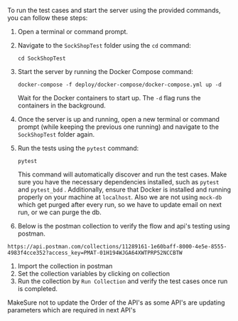 To run the test cases and start the server using the provided commands, you can follow these steps:

1. Open a terminal or command prompt.

3. Navigate to the `SockShopTest` folder using the `cd` command:
   ```
   cd SockShopTest
   ```

3. Start the server by running the Docker Compose command:
   ```
   docker-compose -f deploy/docker-compose/docker-compose.yml up -d
   ```
   Wait for the Docker containers to start up. The `-d` flag runs the containers in the background.

4. Once the server is up and running, open a new terminal or command prompt (while keeping the previous one running) and navigate to the `SockShopTest` folder again.

5. Run the tests using the `pytest` command:
   ```
   pytest
   ```
   This command will automatically discover and run the test cases.
   Make sure you have the necessary dependencies installed, such as `pytest` and `pytest_bdd` . Additionally, ensure that Docker is installed and running properly on your machine at `localhost`. Also we are not using `mock-db` which get purged after every run, so we have to update email on next run, or we can purge the db.

6. Below is the postman collection to verify the flow and api's testing using postman.
  ```
  https://api.postman.com/collections/11289161-1e60baff-8000-4e5e-8555-4983f4cce352?access_key=PMAT-01H194WJGA64XWTPRP52NCCBTW
  ```
  1. Import the collection in postman
  2. Set the collection variables by clicking on collection
  3. Run the collection by `Run Collection` and verify the test cases once run is completed.
  
  MakeSure not to update the Order of the API's as some API's are updating parameters which are required in next API's

